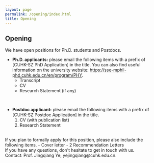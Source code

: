 ```yaml
---
layout: page
permalink: /opening/index.html
title: Opening
---
```


## Opening

We have open positions for Ph.D. students and Postdocs. 
<br>

- **Ph.D. applicants:** please email the following items with a prefix of [CUHK-SZ PhD Application] in the title. You can also find useful information on the university website: https://sse-mphil-phd.cuhk.edu.cn/en/program/PHY.
    - Transcript
    - CV
    - Research Statement (if any)

<br>

- **Postdoc applicant:** please email the following items with a prefix of [CUHK-SZ Postdoc Application] in the title.
    1. CV (with publication list)
    2. Research Statement

<br>
If you plan to formally apply for this position, please also include the following items.
- Cover letter
- 2 Recommendation Letters

<br>
If you have any questions, don't hesitate to get in touch with us.<br>
Contact: Prof. Jingqiang Ye, yejingqiang@cuhk.edu.cn.
